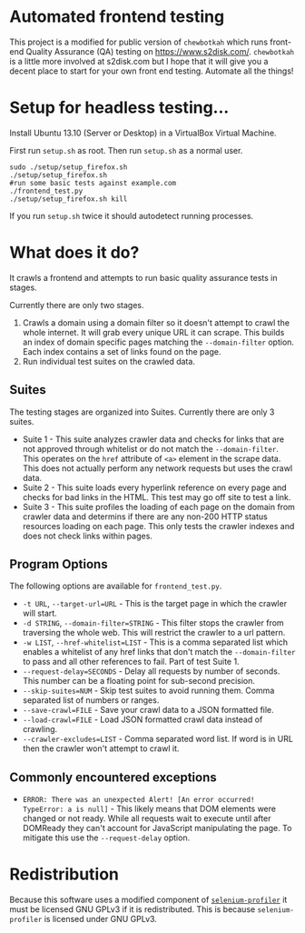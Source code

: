 # Automated frontend testing

This project is a modified for public version of `chewbotkah` which runs front-end Quality Assurance (QA) testing on https://www.s2disk.com/.  `chewbotkah` is a little more involved at s2disk.com but I hope that it will give you a decent place to start for your own front end testing.  Automate all the things!

# Setup for headless testing...

Install Ubuntu 13.10 (Server or Desktop) in a VirtualBox Virtual Machine.

First run `setup.sh` as root.  Then run `setup.sh` as a normal user.

    sudo ./setup/setup_firefox.sh
    ./setup/setup_firefox.sh
    #run some basic tests against example.com
    ./frontend_test.py
    ./setup/setup_firefox.sh kill

If you run `setup.sh` twice it should autodetect running processes.

# What does it do?

It crawls a frontend and attempts to run basic quality assurance tests in stages.

Currently there are only two stages.

1. Crawls a domain using a domain filter so it doesn't attempt to crawl the whole internet.  It will grab every unique URL it can scrape.  This builds an index of domain specific pages matching the `--domain-filter` option.  Each index contains a set of links found on the page.
2. Run individual test suites on the crawled data.

## Suites

The testing stages are organized into Suites.  Currently there are only 3 suites.

* Suite 1 - This suite analyzes crawler data and checks for links that are not approved through whitelist or do not match the `--domain-filter`.  This operates on the `href` attribute of `<a>` element in the scrape data.  This does not actually perform any network requests but uses the crawl data.
* Suite 2 - This suite loads every hyperlink reference on every page and checks for bad links in the HTML.  This test may go off site to test a link.
* Suite 3 - This suite profiles the loading of each page on the domain from crawler data and determins if there are any non-200 HTTP status resources loading on each page.  This only tests the crawler indexes and does not check links within pages.

## Program Options

The following options are available for `frontend_test.py`.

* `-t URL`, `--target-url=URL` - This is the target page in which the crawler will start.
* `-d STRING`, `--domain-filter=STRING` - This filter stops the crawler from traversing the whole web.  This will restrict the crawler to a url pattern.
* `-w LIST`, `--href-whitelist=LIST` - This is a comma separated list which enables a whitelist of any href links that don't match the `--domain-filter` to pass and all other references to fail.  Part of test Suite 1.
* `--request-delay=SECONDS` - Delay all requests by number of seconds.  This number can be a floating point for sub-second precision.
* `--skip-suites=NUM` - Skip test suites to avoid running them.  Comma separated list of numbers or ranges.
* `--save-crawl=FILE` - Save your crawl data to a JSON formatted file.
* `--load-crawl=FILE` - Load JSON formatted crawl data instead of crawling.
* `--crawler-excludes=LIST` - Comma separated word list.  If word is in URL then the crawler won't attempt to crawl it.

## Commonly encountered exceptions

* `ERROR: There was an unexpected Alert! [An error occurred! TypeError: a is null]` - This likely means that DOM elements were changed or not ready.  While all requests wait to execute until after DOMReady they can't account for JavaScript manipulating the page.  To mitigate this use the `--request-delay` option.


# Redistribution

Because this software uses a modified component of [`selenium-profiler`](http://code.google.com/p/selenium-profiler/) it must be licensed GNU GPLv3 if it is redistributed.  This is because `selenium-profiler` is licensed under GNU GPLv3.
